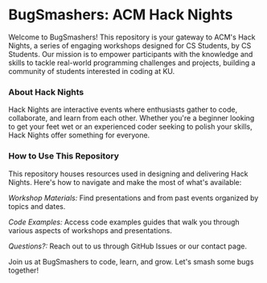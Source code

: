 # BugSmashers: ACM Hack Nights
Welcome to BugSmashers! This repository is your gateway to ACM's Hack Nights, a series of engaging workshops designed for CS Students, by CS Students. Our mission is to empower participants with the knowledge and skills to tackle real-world programming challenges and projects, building a community of students interested in coding at KU.

### About Hack Nights
Hack Nights are interactive events where enthusiasts gather to code, collaborate, and learn from each other. Whether you're a beginner looking to get your feet wet or an experienced coder seeking to polish your skills, Hack Nights offer something for everyone.

### How to Use This Repository
This repository houses resources used in designing and delivering Hack Nights. Here's how to navigate and make the most of what's available:

*Workshop Materials:* Find presentations and from past events organized by topics and dates.

*Code Examples:* Access code examples guides that walk you through various aspects of workshops and presentations.

*Questions?:* Reach out to us through GitHub Issues or our contact page.

Join us at BugSmashers to code, learn, and grow. Let's smash some bugs together!
